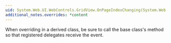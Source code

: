 ```yaml
---
uid: System.Web.UI.WebControls.GridView.OnPageIndexChanging(System.Web.UI.WebControls.GridViewPageEventArgs)
additional_notes.overrides: *content
---
```


<p>When overriding <xref href="System.Web.UI.WebControls.GridView.OnPageIndexChanging(System.Web.UI.WebControls.GridViewPageEventArgs)"></xref> in a derived class, be sure to call the base class's <xref href="System.Web.UI.WebControls.GridView.OnPageIndexChanging(System.Web.UI.WebControls.GridViewPageEventArgs)"></xref> method so that registered delegates receive the event.</p>


